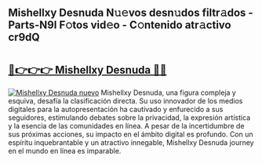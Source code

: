 ## Mishellxy Desnuda N𝚞𝚎vos desn𝚞dos filtr𝚊dos - Parts-N9l F𝚘tos vid𝚎o - C𝚘ntenido atr𝚊ctivo cr9dQ

# <h2><a href="http://mbbzz26.tromn.icu/?c=Mishellxy+Desnuda">🔗👉👉👉 Mishellxy Desnuda 🔗🔗</a></h2>

[![Mishellxy Desnuda nuevo](https://i.imgur.com/pEAQMta.gif)](http://mbbzz26.tromn.icu/?c=Mishellxy+Desnuda)
Mishellxy Desnuda, una figura compleja y esquiva, desafía la clasificación directa. Su uso innovador de los medios digitales para la autopresentación ha cautivado y enfurecido a sus seguidores, estimulando debates sobre la privacidad, la expresión artística y la esencia de las comunidades en línea. A pesar de la incertidumbre de sus próximas acciones, su impacto en el ámbito digital es profundo. Con un espíritu inquebrantable y un atractivo innegable, Mishellxy Desnuda journey en el mundo en línea es imparable.
